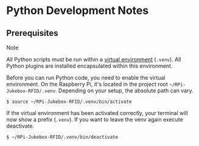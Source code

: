 # Python Development Notes

## Prerequisites

> [!NOTE]
> All Python scripts must be run within a [virtual environment](https://docs.python.org/3/library/venv.html) (`.venv`). All Python plugins are installed encapsulated within this environment.

Before you can run Python code, you need to enable the virtual environment. On the Raspberry Pi, it's located in the project root `~/RPi-Jukebox-RFID/.venv`. Depending on your setup, the absolute path can vary.

```
$ source ~/RPi-Jukebox-RFID/.venv/bin/activate
```

If the virtual environment has been activated correctly, your terminal will now show a prefix (`.venv`). If you want to leave the venv again execute deactivate.

```
$ ~/RPi-Jukebox-RFID/.venv/bin/deactivate
```
